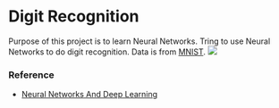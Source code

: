 # Digit Recognition

Purpose of this project is to learn Neural Networks. Tring to use Neural Networks to do digit recognition. Data is from [MNIST](http://yann.lecun.com/exdb/mnist/). <img src="http://latex.codecogs.com/gif.latex?Cost%20%3D%20%5Csum_1%5En%28y_%7Bi%7D%20-%20h_%7B%5Ctheta%7D%28x_%7Bi%7D%29%29%5E%7B2%7D" />
### Reference
 - [Neural Networks And Deep Learning](http://neuralnetworksanddeeplearning.com)

